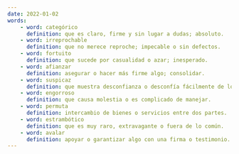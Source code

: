 ```yaml
---
date: 2022-01-02
words:
    - word: categórico
      definition: que es claro, firme y sin lugar a dudas; absoluto.
    - word: irreprochable
      definition: que no merece reproche; impecable o sin defectos.
    - word: fortuito
      definition: que sucede por casualidad o azar; inesperado.
    - word: afianzar
      definition: asegurar o hacer más firme algo; consolidar.
    - word: suspicaz
      definition: que muestra desconfianza o desconfía fácilmente de los demás.
    - word: engorroso
      definition: que causa molestia o es complicado de manejar.
    - word: permuta
      definition: intercambio de bienes o servicios entre dos partes.
    - word: estrambótico
      definition: que es muy raro, extravagante o fuera de lo común.
    - word: avalar
      definition: apoyar o garantizar algo con una firma o testimonio.
---
```

